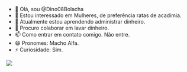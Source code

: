 - 👋 Olá, sou @Dino08Bolacha
- 👀 Estou interessado em Mulheres, de preferência ratas de acadimia.
- 🌱 Atualmente estou aprendendo administrar dinheiro.
- 💞️ Procuro colaborar em lavar dinheiro.
- 📫 Como entrar em contato comigo. Não entre.
- 😄 Pronomes: Macho Alfa.
- ⚡ Curiosidade: Sim.

![](https://www.google.com/url?sa=i&url=https%3A%2F%2Ftenso.blog.br%2Feu-na-academia-2%2F&psig=AOvVaw3vPFgWi-ypYF7BA8ESANOm&ust=1732370733203000&source=images&cd=vfe&opi=89978449&ved=0CBMQjRxqFwoTCLCqyIOO8IkDFQAAAAAdAAAAABBI)
